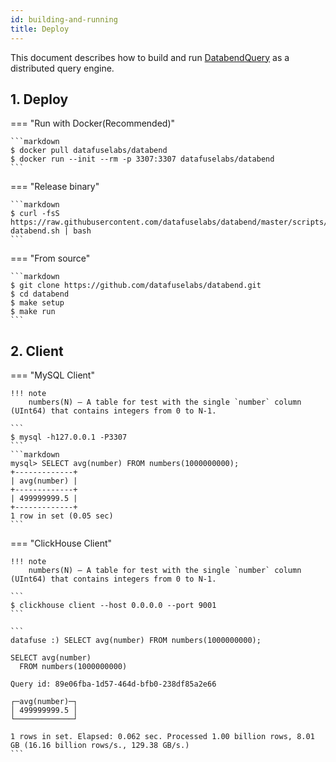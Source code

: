 ```yaml
---
id: building-and-running
title: Deploy
---
```


This document describes how to build and run [DatabendQuery](https://github.com/datafuselabs/databend/tree/master/query) as a distributed query engine.


## 1. Deploy

=== "Run with Docker(Recommended)"

    ```markdown
    $ docker pull datafuselabs/databend
    $ docker run --init --rm -p 3307:3307 datafuselabs/databend
    ```

=== "Release binary"

    ```markdown
    $ curl -fsS https://raw.githubusercontent.com/datafuselabs/databend/master/scripts/installer/install-databend.sh | bash
    ```

=== "From source"

    ```markdown
    $ git clone https://github.com/datafuselabs/databend.git
    $ cd databend
    $ make setup
    $ make run
    ```


## 2. Client

=== "MySQL Client"

    !!! note
        numbers(N) – A table for test with the single `number` column (UInt64) that contains integers from 0 to N-1.

    ```
    $ mysql -h127.0.0.1 -P3307
    ```
    ```markdown
    mysql> SELECT avg(number) FROM numbers(1000000000);
    +-------------+
    | avg(number) |
    +-------------+
    | 499999999.5 |
    +-------------+
    1 row in set (0.05 sec)
    ```

=== "ClickHouse Client"

    !!! note
        numbers(N) – A table for test with the single `number` column (UInt64) that contains integers from 0 to N-1.

    ```
    $ clickhouse client --host 0.0.0.0 --port 9001
    ```

    ```
    datafuse :) SELECT avg(number) FROM numbers(1000000000);

    SELECT avg(number)
      FROM numbers(1000000000)

    Query id: 89e06fba-1d57-464d-bfb0-238df85a2e66

    ┌─avg(number)─┐
    │ 499999999.5 │
    └─────────────┘

    1 rows in set. Elapsed: 0.062 sec. Processed 1.00 billion rows, 8.01 GB (16.16 billion rows/s., 129.38 GB/s.)
    ```
